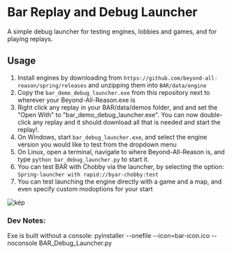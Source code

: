 # Bar Replay and Debug Launcher
A simple debug launcher for testing engines, lobbies and games, and for playing replays. 


## Usage
1. Install engines by downloading from `https://github.com/beyond-all-reason/spring/releases` and unzipping them into `BAR/data/engine`
2. Copy the `bar_demo_debug_launcher.exe` from this repository next to wherever your Beyond-All-Reason.exe is
3. Right click any replay in your BAR/data/demos folder, and and set the "Open With" to "bar_demo_debug_launcher.exe". You can now double-click any replay and it should download all that is needed and start the replay!.
4. On Windows, start `bar_debug_launcher.exe`, and select the engine version you would like to test from the dropdown menu
5. On Linux, open a terminal, navigate to where Beyond-All-Reason is, and type `python bar_debug_launcher.py` to start it. 
6. You can test BAR with Chobby via the launcher, by selecting the option: `Spring-launcher with rapid://byar-chobby:test`
7. You can test launching the engine directly with a game and a map, and even specify custom modoptions for your start


![kép](https://user-images.githubusercontent.com/109391/198118232-67bb8956-d976-4c88-9ade-da48e1a735e7.png)


### Dev Notes:

Exe is built without a console:
pyinstaller --onefile --icon=bar-icon.ico --noconsole BAR_Debug_Launcher.py